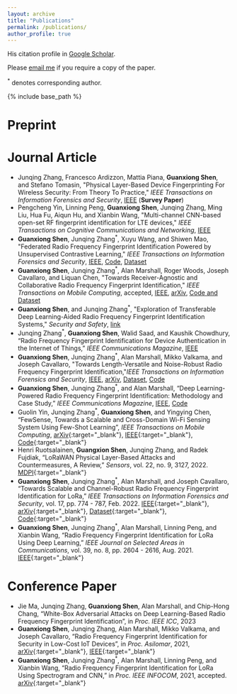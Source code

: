```yaml
---
layout: archive
title: "Publications"
permalink: /publications/
author_profile: true
---
```


His citation profile in [Google Scholar](https://scholar.google.com/citations?user=EyknLkwAAAAJ&hl=en).

Please [email me](mailto:t.lu@qub.ac.uk) if you require a copy of the paper.

<sup>*</sup> denotes corresponding author.

{% include base_path %}


# Preprint

# Journal Article

* Junqing Zhang, Francesco Ardizzon, Mattia Piana, **Guanxiong Shen**, and Stefano Tomasin, "Physical Layer-Based Device Fingerprinting For Wireless Security: From Theory To Practice," _IEEE Transactions on Information Forensics and Security_, [IEEE](https://ieeexplore.ieee.org/document/11003929) (**Survey Paper**)
* Pengcheng Yin, Linning Peng, **Guanxiong Shen**, Junqing Zhang, Ming Liu, Hua Fu, Aiqun Hu, and Xianbin Wang, "Multi-channel CNN-based open-set RF fingerprint identification for LTE devices," _IEEE Transactions on Cognitive Communications and Networking_, [IEEE](https://ieeexplore.ieee.org/document/10505882)
* **Guanxiong Shen**, Junqing Zhang<sup>*</sup>, Xuyu Wang, and Shiwen Mao, "Federated Radio Frequency Fingerprint Identification Powered by Unsupervised Contrastive Learning," _IEEE Transactions on Information Forensics and Security_, [IEEE](https://ieeexplore.ieee.org/document/10697226), [Code](https://github.com/gxhen/federatedRFFI), [Dataset](https://ieee-dataport.org/documents/lorafederatedrffidataset)
* **Guanxiong Shen**, Junqing Zhang<sup>*</sup>, Alan Marshall, Roger Woods, Joseph Cavallaro, and Liquan Chen, "Towards Receiver-Agnostic and Collaborative Radio
Frequency Fingerprint Identification," _IEEE Transactions on Mobile Computing_, accepted, [IEEE](https://ieeexplore.ieee.org/stamp/stamp.jsp?tp=&arnumber=10345732), [arXiv](https://arxiv.org/pdf/2207.02999.pdf), [Code and Dataset](https://github.com/gxhen/receiverAgnosticRFFI)
* **Guanxiong Shen**, and Junqing Zhang<sup>*</sup>, "Exploration of Transferable Deep Learning-Aided Radio Frequency Fingerprint Identification Systems," _Security and Safety_, [link](https://sands.edpsciences.org/articles/sands/pdf/2024/01/sands20230020.pdf)
* Junqing Zhang<sup>*</sup>, **Guanxiong Shen**, Walid Saad, and Kaushik Chowdhury, “Radio Frequency Fingerprint Identification for Device Authentication in the Internet of Things,” _IEEE Communications Magazine_, [IEEE](https://ieeexplore.ieee.org/stamp/stamp.jsp?tp=&arnumber=10184988)
* **Guanxiong Shen**, Junqing Zhang<sup>*</sup>, Alan Marshall, Mikko Valkama, and Joseph Cavallaro, "Towards Length-Versatile and Noise-Robust Radio Frequency Fingerprint Identification,"_IEEE Transactions on Information Forensics and Security_, [IEEE](https://ieeexplore.ieee.org/stamp/stamp.jsp?tp=&arnumber=10100932), [arXiv](https://arxiv.org/pdf/2207.03001.pdf), [Dataset](https://ieee-dataport.org/documents/lorarffidatasetdifferentspreadingfactors), [Code](https://github.com/gxhen/lengthVersatileRFFI)
* **Guanxiong Shen**, Junqing Zhang<sup>*</sup>, and Alan Marshall, “Deep Learning-Powered Radio Frequency Fingerprint Identification: Methodology and Case Study,”  _IEEE Communications Magazine_, [IEEE](https://ieeexplore.ieee.org/stamp/stamp.jsp?tp=&arnumber=10144511), [Code](https://github.com/gxhen/LoRa_RFFI/tree/main/Closed_set_RFFI)
* Guolin Yin, Junqing Zhang<sup>*</sup>, **Guanxiong Shen**, and Yingying Chen, “FewSense, Towards a Scalable and Cross-Domain Wi-Fi Sensing System Using Few-Shot Learning”, _IEEE Transactions on Mobile Computing_, [arXiv](https://arxiv.org/abs/2203.02014){:target="_blank"}, [IEEE](https://ieeexplore.ieee.org/document/9947336){:target="_blank"}, [Code](https://github.com/Guolin-Yin/FewSense){:target="_blank"}
* Henri Ruotsalainen, **Guangxion Shen**, Junqing Zhang, and Radek Fujdiak, “LoRaWAN Physical Layer-Based Attacks and Countermeasures, A Review,” _Sensors_, vol. 22, no. 9,  3127, 2022. [MDPI](https://www.mdpi.com/1424-8220/22/9/3127){:target="_blank"}
* **Guanxiong Shen**, Junqing Zhang<sup>*</sup>, Alan Marshall, and Joseph Cavallaro, “Towards Scalable and Channel-Robust Radio Frequency Fingerprint Identification for LoRa,” _IEEE Transactions on Information Forensics and Security_, vol. 17, pp. 774 - 787, Feb. 2022. [IEEE](https://ieeexplore.ieee.org/stamp/stamp.jsp?tp=&arnumber=9715147){:target="_blank"}, [arXiv](https://arxiv.org/abs/2107.02867){:target="_blank"}, [Dataset](https://ieee-dataport.org/open-access/lorarffidataset){:target="_blank"}, [Code](https://github.com/gxhen/LoRa_RFFI){:target="_blank"}
* **Guanxiong Shen**, Junqing Zhang<sup>*</sup>, Alan Marshall, Linning Peng, and Xianbin Wang, “Radio Frequency Fingerprint Identification for LoRa Using Deep Learning,” _IEEE Journal on Selected Areas in Communications_, vol. 39, no. 8, pp. 2604 - 2616, Aug. 2021. [IEEE](https://ieeexplore.ieee.org/document/9448147){:target="_blank"}

# Conference Paper
* Jie Ma, Junqing Zhang, **Guanxiong Shen**, Alan Marshall, and Chip-Hong Chang, “White-Box Adversarial Attacks on Deep Learning-Based Radio Frequency Fingerprint Identification”, in _Proc. IEEE ICC_, 2023
* **Guanxiong Shen**, Junqing Zhang, Alan Marshall, Mikko Valkama, and Joseph Cavallaro, “Radio Frequency Fingerprint Identification for Security in Low-Cost IoT Devices”, in _Proc. Asilomar_, 2021, [arXiv](https://arxiv.org/abs/2111.14275){:target="_blank"}, [IEEE](https://ieeexplore.ieee.org/document/9723287){:target="_blank"}
* **Guanxiong Shen**, Junqing Zhang<sup>*</sup>, Alan Marshall, Linning Peng, and Xianbin Wang, “Radio Frequency Fingerprint Identification for LoRa Using Spectrogram and CNN,” in _Proc. IEEE INFOCOM_, 2021, accepted. [arXiv](https://arxiv.org/abs/2101.01668){:target="_blank"}
